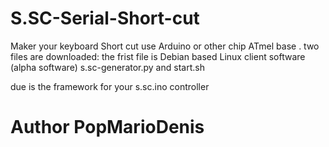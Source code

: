 # S.SC-Serial-Short-cut
Maker your keyboard Short cut use Arduino or other chip ATmel base .
two files are downloaded: the frist file is Debian based Linux client software (alpha software) s.sc-generator.py and start.sh

due is the framework for your s.sc.ino controller
# Author PopMarioDenis

